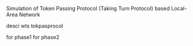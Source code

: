 Simulation of Token Passing Protocol (Taking Turn Protocol) based
Local-Area Network 

desci wts tokpasprocol

for phase1
for phase2
